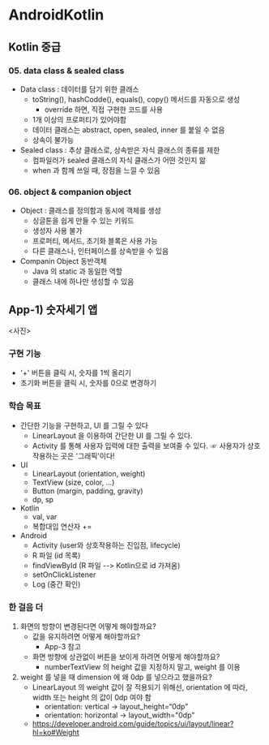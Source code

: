 # AndroidKotlin

## Kotlin 중급

### 05. data class & sealed class

- Data class : 데이터를 담기 위한 클래스
  - toString(), hashCodde(), equals(), copy() 메서드를 자동으로 생성
    - override 하면, 직접 구현한 코드를 사용
  - 1개 이상의 프로퍼티가 있어야함
  - 데이터 클래스는 abstract, open, sealed, inner 를 붙일 수 없음
  - 상속이 불가능
- Sealed class : 추상 클래스로, 상속받은 자식 클래스의 종류를 제한
  - 컴파일러가 sealed 클래스의 자식 클래스가 어떤 것인지 앎
  - when 과 함께 쓰일 때, 장점을 느낄 수 있음

### 06. object & companion object

- Object : 클래스를 정의함과 동시에 객체를 생성
  - 싱글톤을 쉽게 만들 수 있는 키워드
  - 생성자 사용 불가
  - 프로퍼티, 메서드, 초기화 블록은 사용 가능
  - 다른 클래스나, 인터페이스를 상속받을 수 있음
- Companin Object 동반객체
  - Java 의 static 과 동일한 역할
  - 클래스 내에 하나만 생성할 수 있음

## App-1) 숫자세기 앱

<사진>

### 구현 기능
- '+' 버튼을 클릭 시, 숫자를 1씩 올리기
- 초기화 버튼을 클릭 시, 숫자를 0으로 변경하기

### 학습 목표
- 간단한 기능을 구현하고, UI 를 그릴 수 있다
	- LinearLayout 을 이용하여 간단한 UI 를 그릴 수 있다.
	- Activity 를 통해 사용자 입력에 대한 출력을 보여줄 수 있다.
	☞ 사용자가 상호작용하는 곳은 '그래픽'이다!
- UI
	- LinearLayout (orientation, weight)
	- TextView (size, color, ...)
	- Button (margin, padding, gravity)
	- dp, sp
- Kotlin
	- val, var
	- 복합대입 연산자 +=
- Android
	- Activity (user와 상호작용하는 진입점, lifecycle)
	- R 파일 (id 목록)
	- findViewById (R 파일 --> Kotlin으로 id 가져옴)
	- setOnClickListener
	- Log (중간 확인)

### 한 걸음 더
1. 화면의 방향이 변경된다면 어떻게 해야할까요?
	- 값을 유지하려면 어떻게 해야할까요?
		- App-3 참고
	- 화면 방향에 상관없이 버튼을 보이게 하려면 어떻게 해야할까요?
		- numberTextView 의 height 값을 지정하지 말고, weight 를 이용
2. weight 를 넣을 때 dimension 에 왜 0dp 를 넣으라고 했을까요?
	- LinearLayout 의 weight 값이 잘 적용되기 위해선, orientation 에 따라, width 또는 height 의 값이 0dp 여야 함
		- orientation: vertical -> layout_height=“0dp”
		- orientation: horizontal -> layout_width="0dp"
	- https://developer.android.com/guide/topics/ui/layout/linear?hl=ko#Weight
